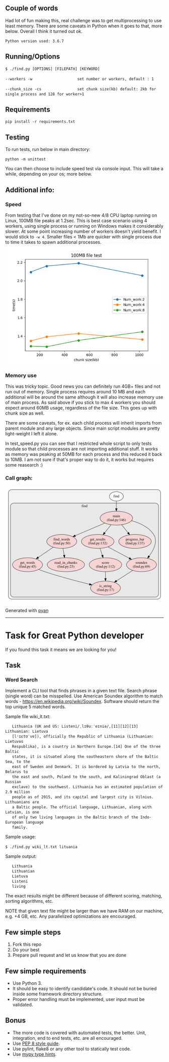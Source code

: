## Couple of words

Had lot of fun making this, real challenge was to get multiprocessing to use least memory. There are some caveats in Python when it goes to that, more below. Overall I think it turned out ok. 

    Python version used: 3.6.7

## Running/Options

    $ ./find.py [OPTIONS] [FILEPATH] [KEYWORD]

    --workers -w                    set number or workers, default : 1

    --chunk_size -cs                set chunk size(kb) default: 2kb for single process and 128 for worker>1

## Requirements

    pip install -r requirements.txt

## Testing

To run tests, run below in main directory:

    python -m unittest

You can then choose to include speed test via console input. This will take a while, depending on your os; more below.

## Additional info:

### Speed

From testing that I've done on my not-so-new 4/8 CPU laptop running on Linux, 100MB file peaks at 1.2sec. This is best case scenario using 4 workers, using single process or running on Windows makes it considerably slower.  At some point increasing number of workers doesn't yield benefit. I would stick to `-w 4`. Smaller files < 1Mb are quicker with single process due to time it takes to spawn additional processes.
<img src="./tests/test_data/test_speed_plot.png">
### Memory use

This was tricky topic. Good news you can definitely run 4GB+ files and not run out of memory. Single process requires around 10 MB and each additional will be around the same although it will also increase memory use of main process. As said above if you stick to max 4 workers you should expect around 60MB usage, regardless of the file size. This goes up with chunk size as well.  

There are some caveats, for ex. each child process will inherit imports from parent module and any large objects. Since main script modules are pretty light-weight I left it alone. 

In test_speed.py you can see that I restricted whole script to only tests module so that child processes are not importing additional stuff. It works as memory was peaking at 50MB for each process and this reduced it back to 10MB. I am not sure if that's proper way to do it, it works but requires some reasearch :) 
### Call graph:
<img src="./tests/test_data/call_graph.svg">

Generated with [pyan](https://github.com/davidfraser/pyan)

___

# Task for Great Python developer

If you found this task it means we are looking for you!

## Task

### Word Search

Implement a CLI tool that finds phrases in a given text file. Search phrase (single word) can be misspelled. 
Use American Soundex algorithm to match words - https://en.wikipedia.org/wiki/Soundex. 
Software should return the top unique 5 matched words.

Sample file wiki_lt.txt:
```
   Lithuania (UK and US: Listeni/ˌlɪθuːˈeɪniə/,[11][12][13] Lithuanian: Lietuva
   [lʲɪɛtʊˈvɐ]), officially the Republic of Lithuania (Lithuanian: Lietuvos
   Respublika), is a country in Northern Europe.[14] One of the three Baltic
   states, it is situated along the southeastern shore of the Baltic Sea, to the
   east of Sweden and Denmark. It is bordered by Latvia to the north, Belarus to
   the east and south, Poland to the south, and Kaliningrad Oblast (a Russian
   exclave) to the southwest. Lithuania has an estimated population of 2.9 million
   people as of 2015, and its capital and largest city is Vilnius. Lithuanians are
   a Baltic people. The official language, Lithuanian, along with Latvian, is one
   of only two living languages in the Baltic branch of the Indo-European language
   family.
```

Sample usage:

`$ ./find.py wiki_lt.txt lituania`

Sample output:
```
   Lithuania
   Lithuanian
   Lietuva
   Listeni
   living
```
The exact results might be different because of different scoring, matching, sorting algorithms, etc.

NOTE that given text file might be larger than we have RAM on our machine, e.g. +4 GB, etc.
Any parallelized optimizations are encouraged.

## Few simple steps

1. Fork this repo
2. Do your best
3. Prepare pull request and let us know that you are done

## Few simple requirements

- Use Python 3.
- It should be easy to identify candidate's code. It should not be buried inside some framework directory structure.
- Proper error handling must be implemented, user input must be validated.

## Bonus

- The more code is covered with automated tests, the better. Unit, integration, end to end tests, etc. are all encouraged.
- Use [PEP 8 style guide](http://pep8.org/).
- Use pylint, flake8 or any other tool to statically test code.
- Use [mypy type hints](http://www.mypy-lang.org/).
